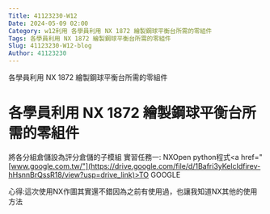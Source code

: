 ```yaml
---
Title: 41123230-W12
Date: 2024-05-09 02:00
Category: w12利用 各學員利用 NX 1872 繪製鋼球平衡台所需的零組件
Tags: 各學員利用 NX 1872 繪製鋼球平衡台所需的零組件
Slug: 41123230-W12-blog
Author: 41123230
---
```


各學員利用 NX 1872 繪製鋼球平衡台所需的零組件

<!-- PELICAN_END_SUMMARY -->
# 各學員利用 NX 1872 繪製鋼球平衡台所需的零組件
將各分組倉儲設為評分倉儲的子模組
實習任務一: NXOpen python程式<a href="[www.google.com.tw/"](https://drive.google.com/file/d/1Bafri3yKelcIdfirev-hHsnnBrQssR18/view?usp=drive_link)>TO GOOGLE</a>

心得:這次使用NX作圖其實還不錯因為之前有使用過，也讓我知道NX其他的使用方法